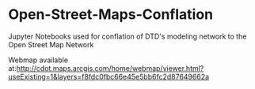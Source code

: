 # Open-Street-Maps-Conflation
Jupyter Notebooks used for conflation of DTD's modeling network to the Open Street Map Network

Webmap available at:http://cdot.maps.arcgis.com/home/webmap/viewer.html?useExisting=1&layers=f8fdc0fbc66e45e5bb6fc2d87649662a
